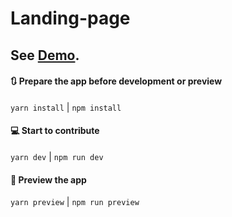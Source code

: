 # Landing-page

## See [Demo](https://akifaycicek.github.io/study-landing-page/).

#### 🔃 Prepare the app before development or preview

`yarn install` | `npm install`

#### 💻 Start to contribute

`yarn dev` | `npm run dev`

#### 🚀 Preview the app

`yarn preview` | `npm run preview`
